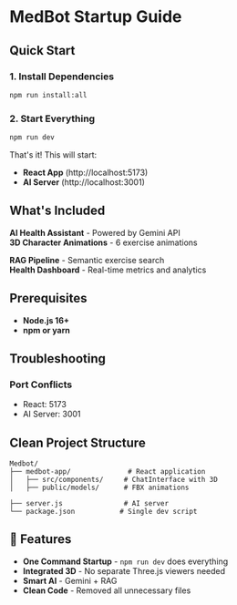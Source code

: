 # MedBot Startup Guide

##  Quick Start

### 1. Install Dependencies
```bash
npm run install:all
```

### 2. Start Everything
```bash
npm run dev
```

That's it! This will start:
-  **React App** (http://localhost:5173)
-  **AI Server** (http://localhost:3001)

##  What's Included

 **AI Health Assistant** - Powered by Gemini API  
 **3D Character Animations** - 6 exercise animations  
  
 **RAG Pipeline** - Semantic exercise search  
 **Health Dashboard** - Real-time metrics and analytics  

##  Prerequisites

- **Node.js 16+**
- **npm or yarn**

##  Troubleshooting



### Port Conflicts
- React: 5173
- AI Server: 3001



##  Clean Project Structure

```
Medbot/
├── medbot-app/              # React application
│   ├── src/components/     # ChatInterface with 3D
│   ├── public/models/      # FBX animations

├── server.js               # AI server
└── package.json           # Single dev script
```

## 🎯 Features

- **One Command Startup** - `npm run dev` does everything
- **Integrated 3D** - No separate Three.js viewers needed
- **Smart AI** - Gemini + RAG
- **Clean Code** - Removed all unnecessary files 
